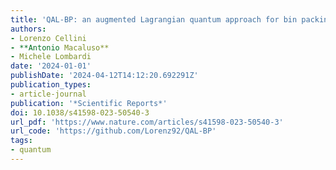 ```yaml
---
title: 'QAL-BP: an augmented Lagrangian quantum approach for bin packing'
authors:
- Lorenzo Cellini
- **Antonio Macaluso**
- Michele Lombardi
date: '2024-01-01'
publishDate: '2024-04-12T14:12:20.692291Z'
publication_types:
- article-journal
publication: '*Scientific Reports*'
doi: 10.1038/s41598-023-50540-3
url_pdf: 'https://www.nature.com/articles/s41598-023-50540-3'
url_code: 'https://github.com/Lorenz92/QAL-BP'
tags:
- quantum
---
```

